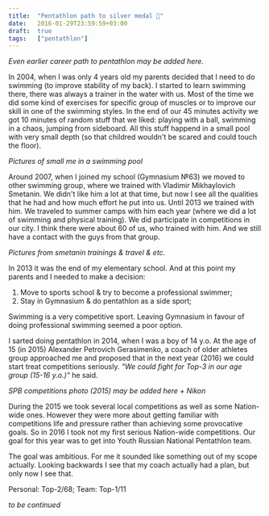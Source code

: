 ```yaml
---
title:  "Pentathlon path to silver medal 🥈"
date:   2016-01-29T23:59:59+03:00
draft:  true
tags:   ["pentathlon"]
---
```


_Even earlier career path to pentathlon may be added here._

In 2004, when I was only 4 years old my parents decided that I need to do swimming (to improve stability of my back). I started to learn swimming there, there was always a trainer in the water with us. Most of the time we did some kind of exercises for specific group of muscles or to improve our skill in one of the swimming styles. In the end of our 45 minutes activity we got 10 minutes of random stuff that we liked: playing with a ball, swimming in a chaos, jumping from sideboard. All this stuff happend in a small pool with very small depth (so that childred wouldn't be scared and could touch the floor).

_Pictures of small me in a swimming pool_

Around 2007, when I joined my school (Gymnasium №63) we moved to other swimming group, where we trained with Vladimir Mikhaylovich Smetanin. We didn't like him a lot at that time, but now I see all the qualities that he had and how much effort he put into us. Until 2013 we trained with him. We traveled to summer camps with him each year (where we did a lot of swimming and physical training). We did participate in competitions in our city. I think there were about 60 of us, who trained with him. And we still have a contact with the guys from that group.

_Pictures from smetanin trainings & travel & etc._

In 2013 it was the end of my elementary school. And at this point my parents and I needed to make a decision:
1. Move to sports school & try to become a professional swimmer;
2. Stay in Gymnasium & do pentathlon as a side sport;

Swimming is a very competitive sport. Leaving Gymnasium in favour of doing professional swimming seemed a poor option.


I sarted doing pentathlon in 2014, when I was a boy of 14 y.o. At the age of 15 (in 2015) Alexander Petrovich Gerasimenko, a coach of older athletes group approached me and proposed that in the next year (2016) we could start treat competitions seriously. _"We could fight for Top-3 in our age group (15-16 y.o.)"_ he said.

_SPB competitions photo (2015) may be added here + Nikon_

During the 2015 we took several local competitions as well as some Nation-wide ones. However they were more about getting familiar with competitions life and pressure rather than achieving some provocative goals. So in 2016 I took not my first serious Nation-wide competitions. Our goal for this year was to get into Youth Russian National Pentathlon team.

The goal was ambitious. For me it sounded like something out of my scope actually. Looking backwards I see that my coach actually had a plan, but only now I see that.

Personal: Top-2/68; Team: Top-1/11

_to be continued_